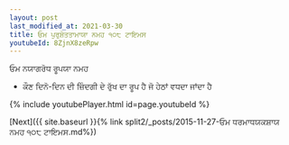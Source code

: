 ```yaml
---
layout: post
last_modified_at: 2021-03-30
title: ਓਮ ਪੁਰੁਸ਼ੋਤਤਾਮਾਯਾ ਨਮਹ ੧੦੮ ਟਾਇਮਸ
youtubeId: 8ZjnX8zeRpw
---
```

 
 
 ਓਮ ਨਯਾਗਰੋਧ ਰੂਪਯਾ ਨਮਹ  
 
 -  ਕੌਣ ਦਿਨੋ-ਦਿਨ ਦੀ ਜ਼ਿੰਦਗੀ ਦੇ ਰੁੱਖ ਦਾ ਰੂਪ ਹੈ ਜੋ ਹੇਠਾਂ ਵਧਦਾ ਜਾਂਦਾ ਹੈ 
 
  
 
  
 
 
 
 
 
 


{% include youtubePlayer.html id=page.youtubeId %}
 
[Next]({{ site.baseurl }}{% link  split2/_posts/2015-11-27-ਓਮ ਧਰਮਾਧਯਕਸ਼ਾਯ ਨਮਹ ੧੦੮ ਟਾਇਮਸ.md%})
 
